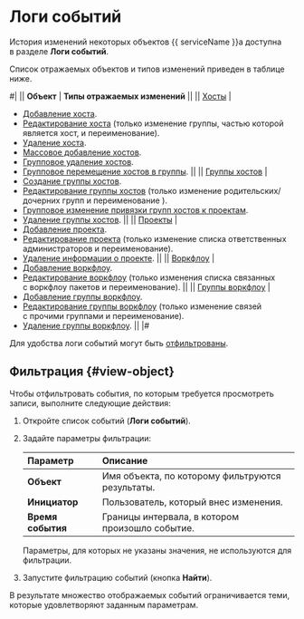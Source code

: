 # Логи событий

История изменений некоторых объектов {{ serviceName }}а доступна в разделе **Логи событий**.

Список отражаемых объектов и типов изменений приведен в таблице ниже.

#|
|| **Объект** | **Типы отражаемых изменений** ||
|| [Хосты](hosts.md) | 
- [Добавление хоста](hosts.md#new).
- [Редактирование хоста](hosts.md#edit) (только изменение группы, частью которой является хост, и переименование).
- [Удаление хоста](hosts.md#DeletHost).
- [Массовое добавление хостов](hosts.md#massadd).
- [Групповое удаление хостов](hosts.md#MassHostDelete).
- [Групповое перемещение хостов в группы](hosts.md#GroupMoveHosts). ||
|| [Группы хостов](groups.md) | 
- [Создание группы хостов](groups.md#new).
- [Редактирование группы хостов](groups.md#edit) (только изменение родительских/дочерних групп и переименование ).
- [Групповое изменение привязки групп хостов к проектам](groups.md#HostGroupsMove).
- [Удаление группы хостов](groups.md#HostGroupsDelete). ||
|| [Проекты](projects.md) | 
- [Добавление проекта](projects.md#new).
- [Редактирование проекта](projects.md#edit) (только изменение списка ответственных администраторов и переименование).
- [Удаление информации о проекте](projects.md#DeleteProject). ||
|| [Воркфлоу](workflows.md) | 
- [Добавление воркфлоу](workflows.md#new).
- [Редактирование воркфлоу](workflows.md#edit) (только изменения списка связанных с воркфлоу пакетов и переименование). ||
|| [Группы воркфлоу](workflow_groups.md) | 
- [Добавление группы воркфлоу](workflow_groups.md#new).
- [Редактирование группы воркфлоу](workflow_groups.md#edit) (только изменение связей с прочими группами и переименование).
- [Удаление группы воркфлоу](workflow_groups.md#delete-workflow-group). ||
|#

Для удобства логи событий могут быть [отфильтрованы](#view-object).

## Фильтрация {#view-object}

Чтобы отфильтровать события, по которым требуется просмотреть записи, выполните следующие действия:

1. Откройте список событий (**Логи событий**).

1. Задайте параметры фильтрации:

    Параметр | Описание
    :--- | :---
    **Объект** | Имя объекта, по которому фильтруются результаты.
    **Инициатор** | Пользователь, который внес изменения.
    **Время события** | Границы интервала, в котором произошло событие.

    Параметры, для которых не указаны значения, не используются для фильтрации.

1. Запустите фильтрацию событий (кнопка **Найти**).

В результате множество отображаемых событий ограничивается теми, которые удовлетворяют заданным параметрам.
